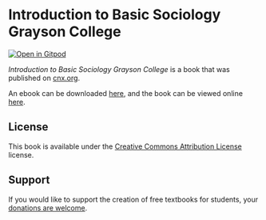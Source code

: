 # Introduction to Basic Sociology Grayson College

[![Open in Gitpod](https://gitpod.io/button/open-in-gitpod.svg)](https://gitpod.io/from-referrer/)

_Introduction to Basic Sociology Grayson College_ is a book that was published on [cnx.org](https://cnx.org/).

An ebook can be downloaded [here](https://github.com/cnx-user-books/cnxbook-introduction-to-basic-sociology-grayson-college/releases/latest), and the book can be viewed online [here](https://github.com/cnx-user-books/cnxbook-introduction-to-basic-sociology-grayson-college/releases/latest).

## License
This book is available under the [Creative Commons Attribution License](./LICENSE) license.

## Support
If you would like to support the creation of free textbooks for students, your [donations are welcome](https://riceconnect.rice.edu/donation/support-openstax-banner).

